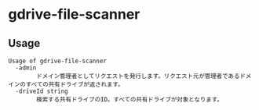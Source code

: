 # gdrive-file-scanner

## Usage
```
Usage of gdrive-file-scanner
  -admin
    	ドメイン管理者としてリクエストを発行します。リクエスト元が管理者であるドメインのすべての共有ドライブが返されます。
  -driveId string
    	検索する共有ドライブのID。すべての共有ドライブが対象となります。
```
